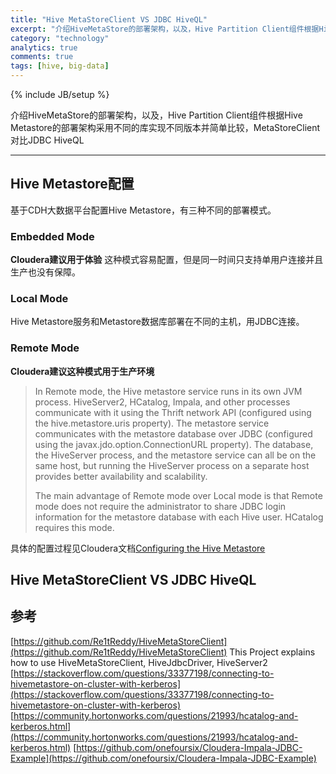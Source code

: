```yaml
---
title: "Hive MetaStoreClient VS JDBC HiveQL"
excerpt: "介绍HiveMetaStore的部署架构，以及，Hive Partition Client组件根据Hive Metastore的部署架构采用不同的库实现不同版本并简单比较，MetaStoreClient对比JDBC HiveQL"
category: "technology"
analytics: true
comments: true
tags: [hive, big-data]
---
```

{% include JB/setup %}

介绍HiveMetaStore的部署架构，以及，Hive Partition Client组件根据Hive Metastore的部署架构采用不同的库实现不同版本并简单比较，MetaStoreClient对比JDBC HiveQL

---

## Hive Metastore配置

基于CDH大数据平台配置Hive Metastore，有三种不同的部署模式。

### Embedded Mode

**Cloudera建议用于体验** 这种模式容易配置，但是同一时间只支持单用户连接并且生产也没有保障。

### Local Mode

Hive Metastore服务和Metastore数据库部署在不同的主机，用JDBC连接。

### Remote Mode

**Cloudera建议这种模式用于生产环境**

> In Remote mode, the Hive metastore service runs in its own JVM process. HiveServer2, HCatalog, Impala, and other processes communicate with it using the Thrift network API (configured using the hive.metastore.uris property). The metastore service communicates with the metastore database over JDBC (configured using the javax.jdo.option.ConnectionURL property). The database, the HiveServer process, and the metastore service can all be on the same host, but running the HiveServer process on a separate host provides better availability and scalability.
> 
> The main advantage of Remote mode over Local mode is that Remote mode does not require the administrator to share JDBC login information for the metastore database with each Hive user. HCatalog requires this mode.

具体的配置过程见Cloudera文档[Configuring the Hive Metastore](https://www.cloudera.com/documentation/enterprise/5-8-x/topics/cdh_ig_hive_metastore_configure.html)

## Hive MetaStoreClient VS JDBC HiveQL

## 参考

[https://github.com/Re1tReddy/HiveMetaStoreClient](https://github.com/Re1tReddy/HiveMetaStoreClient) This Project explains how to use HiveMetaStoreClient, HiveJdbcDriver, HiveServer2
[https://stackoverflow.com/questions/33377198/connecting-to-hivemetastore-on-cluster-with-kerberos](https://stackoverflow.com/questions/33377198/connecting-to-hivemetastore-on-cluster-with-kerberos)
[https://community.hortonworks.com/questions/21993/hcatalog-and-kerberos.html](https://community.hortonworks.com/questions/21993/hcatalog-and-kerberos.html)
[https://github.com/onefoursix/Cloudera-Impala-JDBC-Example](https://github.com/onefoursix/Cloudera-Impala-JDBC-Example)
